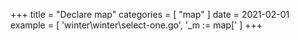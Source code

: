+++
title = "Declare map"
categories = [ "map" ]
date = 2021-02-01
example = [
   'winter\winter\select-one.go', '_m := map['
]
+++
